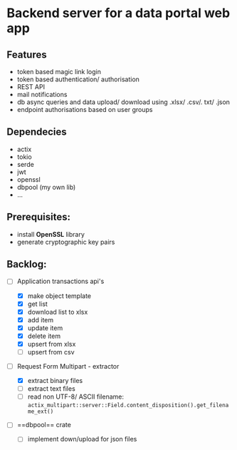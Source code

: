 # Backend server for a data portal web app

## Features
- token based magic link login
- token based authentication/ authorisation
- REST API
- mail notifications
- db async queries and data upload/ download using .xlsx/ .csv/. txt/ .json
- endpoint authorisations based on user groups

## Dependecies
- actix
- tokio
- serde
- jwt
- openssl
- dbpool (my own lib)
- ...


## Prerequisites:

-   install **OpenSSL** library
-   generate cryptographic key pairs

## Backlog:

-   [ ] Application transactions api's

    -   [x] make object template
    -   [x] get list
    -   [x] download list to xlsx
    -   [x] add item
    -   [x] update item
    -   [x] delete item
    -   [x] upsert from xlsx
    -   [ ] upsert from csv

-   [ ] Request Form Multipart - extractor

    -   [x] extract binary files
    -   [ ] extract text files
    -   [ ] read non UTF-8/ ASCII filename: `actix_multipart::server::Field.content_disposition().get_filename_ext()`

-   [ ] ==dbpool== crate
    -   [ ] implement down/upload for json files
